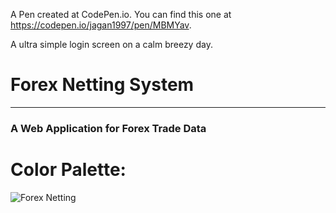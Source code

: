 A Pen created at CodePen.io. You can find this one at https://codepen.io/jagan1997/pen/MBMYav.

 A ultra simple login screen on a calm breezy day.
 
 # Forex Netting System

---

### A Web Application for Forex Trade Data


# Color Palette:

![Forex Netting](http://rohithvutnoor.info/colorPalette.jpg)
